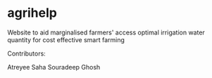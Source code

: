 # agrihelp
Website to aid marginalised farmers' access optimal irrigation water quantity for cost effective smart farming

Contributors:

Atreyee Saha
Souradeep Ghosh